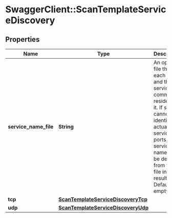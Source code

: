 # SwaggerClient::ScanTemplateServiceDiscovery

## Properties
Name | Type | Description | Notes
------------ | ------------- | ------------- | -------------
**service_name_file** | **String** | An optional file that lists each port and the service that commonly resides on it. If scans cannot identify actual services on ports, service names will be derived from this file in scan results. Defaults to empty. | [optional] 
**tcp** | [**ScanTemplateServiceDiscoveryTcp**](ScanTemplateServiceDiscoveryTcp.md) |  | [optional] 
**udp** | [**ScanTemplateServiceDiscoveryUdp**](ScanTemplateServiceDiscoveryUdp.md) |  | [optional] 

